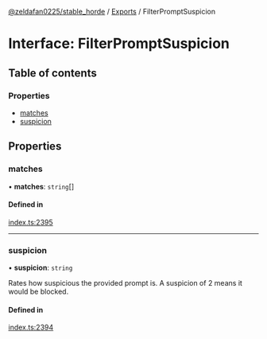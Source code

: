 [@zeldafan0225/stable_horde](../README.md) / [Exports](../modules.md) / FilterPromptSuspicion

# Interface: FilterPromptSuspicion

## Table of contents

### Properties

- [matches](FilterPromptSuspicion.md#matches)
- [suspicion](FilterPromptSuspicion.md#suspicion)

## Properties

### matches

• **matches**: `string`[]

#### Defined in

[index.ts:2395](https://github.com/ZeldaFan0225/stable_horde/blob/bf3b9d2/index.ts#L2395)

___

### suspicion

• **suspicion**: `string`

Rates how suspicious the provided prompt is. A suspicion of 2 means it would be blocked.

#### Defined in

[index.ts:2394](https://github.com/ZeldaFan0225/stable_horde/blob/bf3b9d2/index.ts#L2394)
